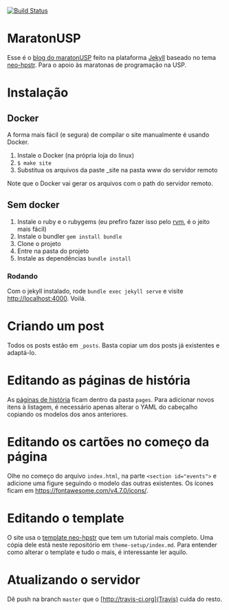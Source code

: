 [![Build Status](https://travis-ci.org/maratonusp/blog.svg?branch=master)](https://travis-ci.org/maratonusp/blog)
# MaratonUSP
Esse é o [blog do maratonUSP](http://www.ime.usp.br/~maratona/) feito na plataforma [Jekyll](http://jekyllrb.com) baseado no tema [neo-hpstr](https://github.com/aron-bordin/neo-hpstr-jekyll-theme). Para o apoio às maratonas de programação na USP.

# Instalação

## Docker

A forma mais fácil (e segura) de compilar o site manualmente é usando Docker.
1. Instale o Docker (na própria loja do linux)
2. `$ make site`
3. Substitua os arquivos da paste \_site na pasta www do servidor remoto

Note que o Docker vai gerar os arquivos com o path do servidor remoto.

## Sem docker 

1. Instale o ruby e o rubygems (eu prefiro fazer isso pelo [rvm](https://rvm.io/), é o jeito mais fácil)
2. Instale o bundler `gem install bundle`
3. Clone o projeto
3. Entre na pasta do projeto
4. Instale as dependências `bundle install`

### Rodando
Com o jekyll instalado, rode `bundle exec jekyll serve` e visite [http://localhost:4000](http://localhost:4000). Voilá.

# Criando um post
Todos os posts estão em `_posts`. Basta copiar um dos posts já existentes e adaptá-lo.

# Editando as páginas de história
As [páginas de história](https://www.ime.usp.br/~maratona/historia) ficam dentro da pasta `pages`. Para adicionar novos itens à listagem, é necessário apenas alterar o YAML do cabeçalho copiando os modelos dos anos anteriores.

# Editando os cartões no começo da página
Olhe no começo do arquivo `index.html`, na parte `<section id="events">` e adicione uma figure seguindo o modelo das outras existentes. Os ícones ficam em https://fontawesome.com/v4.7.0/icons/.

# Editando o template
O site usa o [template neo-hpstr](https://github.com/aron-bordin/neo-hpstr-jekyll-theme) que tem um tutorial mais completo. Uma cópia dele está neste repositório em `theme-setup/index.md`. Para entender como alterar o template e tudo o mais, é interessante ler aquilo.

# Atualizando o servidor
Dê push na branch `master` que o [http://travis-ci.org](Travis) cuida do resto.
